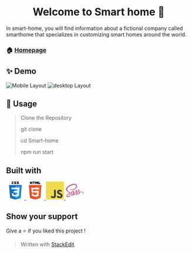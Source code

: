 ﻿
<h1 align="center">Welcome to Smart home   👋</h1>

In smart-home, you will find information about a fictional company called smarthome that specializes in customizing smart homes around the world.

### 🏠 [Homepage](https://abdelghanymh.github.io/Smart-home/)

## ✨ Demo

![Mobile Layout](./smart_home_mobile.gif)
![desktop Layout](./smart_home_desk.gif)

## 🚀 Usage
 > Clone the Repository  
 > 
 >  git clone
 >  
 >  cd Smart-home
 >  
 >  npm  run start 
	


## Built with
<p align="left"> <a href="https://www.w3schools.com/css/" target="_blank"> <img src="https://raw.githubusercontent.com/devicons/devicon/master/icons/css3/css3-original-wordmark.svg" alt="css3" width="50" height=""/> </a> <a href="https://www.w3.org/html/" target="_blank"> <img src="https://raw.githubusercontent.com/devicons/devicon/master/icons/html5/html5-original-wordmark.svg" alt="html5" width="50" height="50"/> </a> <a href="https://developer.mozilla.org/en-US/docs/Web/JavaScript" target="_blank"> <img src="https://raw.githubusercontent.com/devicons/devicon/master/icons/javascript/javascript-original.svg" alt="javascript" width="50" height="50"/> </a> <a href="https://www.linux.org/" target="_blank"> <img src="https://raw.githubusercontent.com/devicons/devicon/master/icons/sass/sass-original.svg" alt="sass" width="50" height="50"/> </a> </p>


## Show your support

Give a ⭐️ if you liked this  project !

> Written with [StackEdit](https://stackedit.io/).


